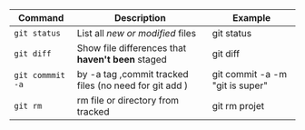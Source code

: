 | Command | Description | Example |
| --- | --- | --- |
| `git status` | List all *new or modified* files | git status |
| `git diff` | Show file differences that **haven't been** staged | git diff |
| `git commmit -a` | by -a tag ,commit tracked files (no need for git add ) | git commit -a -m "git is super" |
| `git rm` | rm file or directory from tracked | git rm projet |

